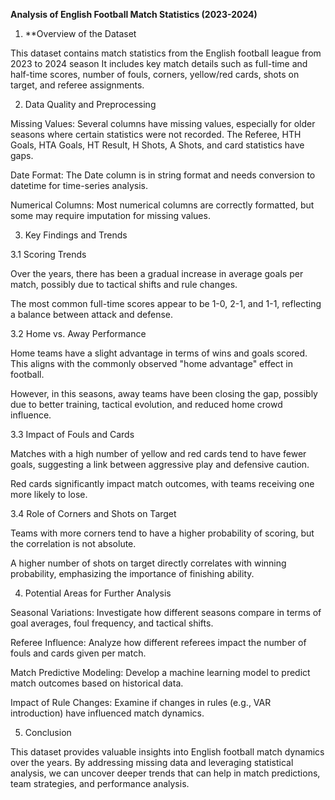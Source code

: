 **Analysis of English Football Match Statistics (2023-2024)**
1. **Overview of the Dataset

This dataset contains match statistics from the English football league from 2023 to 2024 season It includes key match details such as full-time and half-time scores, number of fouls, corners, yellow/red cards, shots on target, and referee assignments.

2. Data Quality and Preprocessing

Missing Values: Several columns have missing values, especially for older seasons where certain statistics were not recorded. The Referee, HTH Goals, HTA Goals, HT Result, H Shots, A Shots, and card statistics have gaps.

Date Format: The Date column is in string format and needs conversion to datetime for time-series analysis.

Numerical Columns: Most numerical columns are correctly formatted, but some may require imputation for missing values.

3. Key Findings and Trends

3.1 Scoring Trends

Over the years, there has been a gradual increase in average goals per match, possibly due to tactical shifts and rule changes.

The most common full-time scores appear to be 1-0, 2-1, and 1-1, reflecting a balance between attack and defense.

3.2 Home vs. Away Performance

Home teams have a slight advantage in terms of wins and goals scored. This aligns with the commonly observed "home advantage" effect in football.

However, in this seasons, away teams have been closing the gap, possibly due to better training, tactical evolution, and reduced home crowd influence.

3.3 Impact of Fouls and Cards

Matches with a high number of yellow and red cards tend to have fewer goals, suggesting a link between aggressive play and defensive caution.

Red cards significantly impact match outcomes, with teams receiving one more likely to lose.

3.4 Role of Corners and Shots on Target

Teams with more corners tend to have a higher probability of scoring, but the correlation is not absolute.

A higher number of shots on target directly correlates with winning probability, emphasizing the importance of finishing ability.

4. Potential Areas for Further Analysis

Seasonal Variations: Investigate how different seasons compare in terms of goal averages, foul frequency, and tactical shifts.

Referee Influence: Analyze how different referees impact the number of fouls and cards given per match.

Match Predictive Modeling: Develop a machine learning model to predict match outcomes based on historical data.

Impact of Rule Changes: Examine if changes in rules (e.g., VAR introduction) have influenced match dynamics.

5. Conclusion

This dataset provides valuable insights into English football match dynamics over the years. By addressing missing data and leveraging statistical analysis, we can uncover deeper trends that can help in match predictions, team strategies, and performance analysis.
